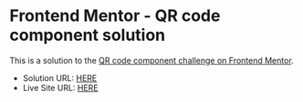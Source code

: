 # Frontend Mentor - QR code component solution

This is a solution to the [QR code component challenge on Frontend Mentor](https://www.frontendmentor.io/challenges/qr-code-component-iux_sIO_H).

- Solution URL: [HERE](https://www.frontendmentor.io/solutions/qr-code-component-rynMVN_Uc)
- Live Site URL: [HERE](https://jmolinamelgarejo.github.io/Frontend-Mentor-QR-code-component/)
